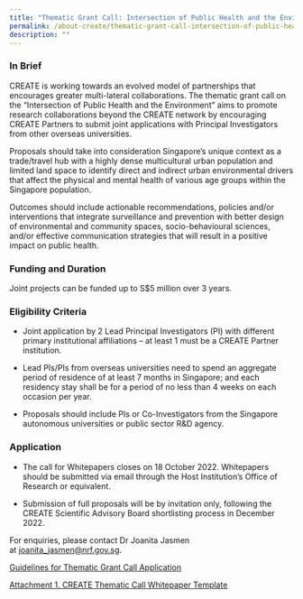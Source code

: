 ```yaml
---
title: "Thematic Grant Call: Intersection of Public Health and the Environment"
permalink: /about-create/thematic-grant-call-intersection-of-public-health-and-the-environment/
description: ""
---
```

### In Brief

CREATE is working towards an evolved model of partnerships that encourages greater multi-lateral collaborations. The thematic grant call on the “Intersection of Public Health and the Environment” aims to promote research collaborations beyond the CREATE network by encouraging CREATE Partners to submit joint applications with Principal Investigators from other overseas universities.  
  
Proposals should take into consideration Singapore’s unique context as a trade/travel hub with a highly dense multicultural urban population and limited land space to identify direct and indirect urban environmental drivers that affect the physical and mental health of various age groups within the Singapore population.  
  
Outcomes should include actionable recommendations, policies and/or interventions that integrate surveillance and prevention with better design of environmental and community spaces, socio-behavioural sciences, and/or effective communication strategies that will result in a positive impact on public health.  
  

###   Funding and Duration

Joint projects can be funded up to S$5 million over 3 years.  

###   Eligibility Criteria

*   Joint application by 2 Lead Principal Investigators (PI) with different primary institutional affiliations – at least 1 must be a CREATE Partner institution.
  
*   Lead PIs/PIs from overseas universities need to spend an aggregate period of residence of at least 7 months in Singapore; and each residency stay shall be for a period of no less than 4 weeks on each occasion per year.
  
*   Proposals should include PIs or Co-Investigators from the Singapore autonomous universities or public sector R&D agency.

###   Application

*   The call for Whitepapers closes on 18 October 2022. Whitepapers should be submitted via email through the Host Institution’s Office of Research or equivalent.
  
*   Submission of full proposals will be by invitation only, following the CREATE Scientific Advisory Board shortlisting process in December 2022.
  

  
For enquiries, please contact Dr Joanita Jasmen at [joanita\_jasmen@nrf.gov.sg](mailto:%20joanita_jasmen@nrf.gov.sg).  
  


[Guidelines for Thematic Grant Call Application](/files/guidelines-for-thematic-grant-call-application.pdf)
 
 
[Attachment 1. CREATE Thematic Call Whitepaper Template](https://www.create.edu.sg/docs/default-source/default-document-library/attachment-1-create-thematic-call-whitepaper-template.doc?sfvrsn=294c8e48_2)
